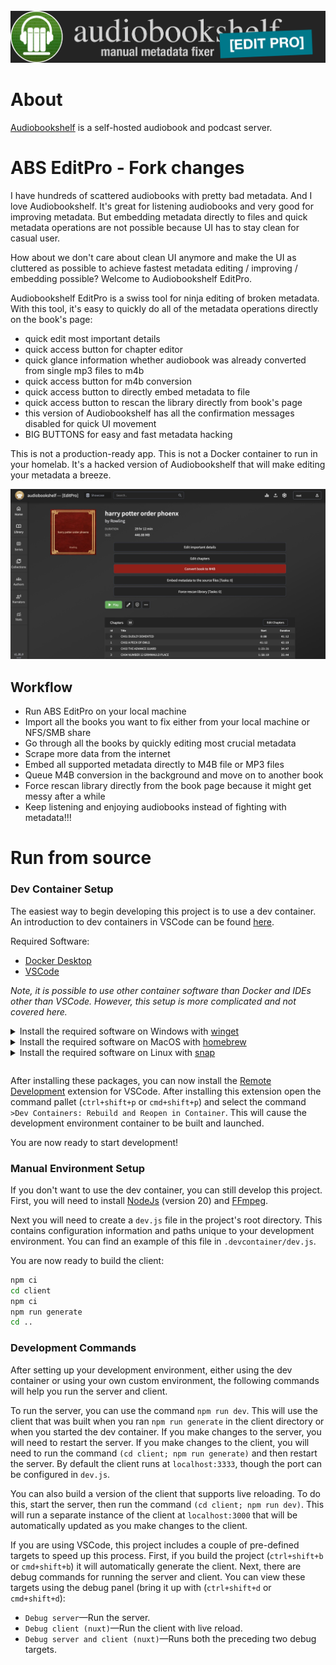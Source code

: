 <br />
<div align="center">
   <img alt="Banner" src="https://github.com/krejdster/audiobookshelf-editorpro/raw/master/images/EditProHeader.png" width="600">
</div>

# About

[Audiobookshelf](https://github.com/advplyr/audiobookshelf/) is a self-hosted audiobook and podcast server.

# ABS EditPro - Fork changes

I have hundreds of scattered audiobooks with pretty bad metadata. And I love Audiobookshelf. It's great for listening audiobooks and very good for improving metadata. But embedding metadata directly to files and quick metadata operations are not possible because UI has to stay clean for casual user.

How about we don't care about clean UI anymore and make the UI as cluttered as possible to achieve fastest metadata editing / improving / embedding possible? Welcome to Audiobookshelf EditPro.

Audiobookshelf EditPro is a swiss tool for ninja editing of broken metadata. With this tool, it's easy to quickly do all of the metadata operations directly on the book's page:
- quick edit most important details
- quick access button for chapter editor
- quick glance information whether audiobook was already converted from single mp3 files to m4b
- quick access button for m4b conversion
- quick access button to directly embed metadata to file
- quick access button to rescan the library directly from book's page
- this version of Audiobookshelf has all the confirmation messages disabled for quick UI movement
- BIG BUTTONS for easy and fast metadata hacking

This is not a production-ready app. This is not a Docker container to run in your homelab. It's a hacked version of Audiobookshelf that will make editing your metadata a breeze.

<img alt="ABS EditPro Screenshot" src="https://github.com/krejdster/audiobookshelf-editorpro/raw/master/images/EditPro.jpg" width="800">

## Workflow

- Run ABS EditPro on your local machine
- Import all the books you want to fix either from your local machine or NFS/SMB share
- Go through all the books by quickly editing most crucial metadata
- Scrape more data from the internet
- Embed all supported metadata directly to M4B file or MP3 files
- Queue M4B conversion in the background and move on to another book
- Force rescan library directly from the book page because it might get messy after a while
- Keep listening and enjoying audiobooks instead of fighting with metadata!!!

# Run from source

### Dev Container Setup

The easiest way to begin developing this project is to use a dev container. An introduction to dev containers in VSCode can be found [here](https://code.visualstudio.com/docs/devcontainers/containers).

Required Software:

- [Docker Desktop](https://www.docker.com/products/docker-desktop/)
- [VSCode](https://code.visualstudio.com/download)

_Note, it is possible to use other container software than Docker and IDEs other than VSCode. However, this setup is more complicated and not covered here._

<div>
<details>
<summary>Install the required software on Windows with <a href=(https://docs.microsoft.com/en-us/windows/package-manager/winget/#production-recommended)>winget</a></summary>

<p>
Note: This requires a PowerShell prompt with winget installed.  You should be able to copy and paste the code block to install.  If you use an elevated PowerShell prompt, UAC will not pop up during the installs.

```PowerShell
winget install -e --id Docker.DockerDesktop; `
winget install -e --id Microsoft.VisualStudioCode
```

</p>
</details>
</div>

<div>
<details>
<summary>Install the required software on MacOS with <a href=(https://snapcraft.io/)>homebrew</a></summary>

<p>

```sh
brew install --cask docker visual-studio-code
```

</p>
</details>
</div>

<div style="padding-bottom: 1em">
<details>
<summary>Install the required software on Linux with <a href=(https://brew.sh/)>snap</a></summary>

<p>

```sh
sudo snap install docker; \
sudo snap install code --classic
```

</p>
</details>
</div>

After installing these packages, you can now install the [Remote Development](https://marketplace.visualstudio.com/items?itemName=ms-vscode-remote.vscode-remote-extensionpack) extension for VSCode. After installing this extension open the command pallet (`ctrl+shift+p` or `cmd+shift+p`) and select the command `>Dev Containers: Rebuild and Reopen in Container`. This will cause the development environment container to be built and launched.

You are now ready to start development!

### Manual Environment Setup

If you don't want to use the dev container, you can still develop this project. First, you will need to install [NodeJs](https://nodejs.org/) (version 20) and [FFmpeg](https://ffmpeg.org/).

Next you will need to create a `dev.js` file in the project's root directory. This contains configuration information and paths unique to your development environment. You can find an example of this file in `.devcontainer/dev.js`.

You are now ready to build the client:

```sh
npm ci
cd client
npm ci
npm run generate
cd ..
```

### Development Commands

After setting up your development environment, either using the dev container or using your own custom environment, the following commands will help you run the server and client.

To run the server, you can use the command `npm run dev`. This will use the client that was built when you ran `npm run generate` in the client directory or when you started the dev container. If you make changes to the server, you will need to restart the server. If you make changes to the client, you will need to run the command `(cd client; npm run generate)` and then restart the server. By default the client runs at `localhost:3333`, though the port can be configured in `dev.js`.

You can also build a version of the client that supports live reloading. To do this, start the server, then run the command `(cd client; npm run dev)`. This will run a separate instance of the client at `localhost:3000` that will be automatically updated as you make changes to the client.

If you are using VSCode, this project includes a couple of pre-defined targets to speed up this process. First, if you build the project (`ctrl+shift+b` or `cmd+shift+b`) it will automatically generate the client. Next, there are debug commands for running the server and client. You can view these targets using the debug panel (bring it up with (`ctrl+shift+d` or `cmd+shift+d`):

- `Debug server`—Run the server.
- `Debug client (nuxt)`—Run the client with live reload.
- `Debug server and client (nuxt)`—Runs both the preceding two debug targets.
